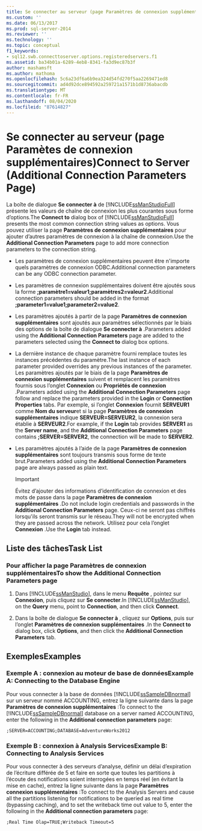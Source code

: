 ```yaml
---
title: Se connecter au serveur (page Paramètres de connexion supplémentaires) | Microsoft Docs
ms.custom: ''
ms.date: 06/13/2017
ms.prod: sql-server-2014
ms.reviewer: ''
ms.technology: ''
ms.topic: conceptual
f1_keywords:
- sql12.swb.connecttoserver.options.registeredservers.f1
ms.assetid: ba34b01a-6289-4eb8-8341-fa3d9ec87b3f
author: mashamsft
ms.author: mathoma
ms.openlocfilehash: 5c6a23df6a6b9ea324d54fd270f5aa2269471ed8
ms.sourcegitcommit: ad4d92dce894592a259721a1571b1d8736abacdb
ms.translationtype: MT
ms.contentlocale: fr-FR
ms.lasthandoff: 08/04/2020
ms.locfileid: "87614827"
---
```

# <a name="connect-to-server-additional-connection-parameters-page"></a><span data-ttu-id="a6603-102">Se connecter au serveur (page Paramètes de connexion supplémentaires)</span><span class="sxs-lookup"><span data-stu-id="a6603-102">Connect to Server (Additional Connection Parameters Page)</span></span>
  <span data-ttu-id="a6603-103">La boîte de dialogue **Se connecter à** de [!INCLUDE[ssManStudioFull](../includes/ssmanstudiofull-md.md)] présente les valeurs de chaîne de connexion les plus courantes sous forme d’options.</span><span class="sxs-lookup"><span data-stu-id="a6603-103">The **Connect to** dialog box of [!INCLUDE[ssManStudioFull](../includes/ssmanstudiofull-md.md)] presents the most common connection string values as options.</span></span> <span data-ttu-id="a6603-104">Vous pouvez utiliser la page **Paramètres de connexion supplémentaires** pour ajouter d’autres paramètres de connexion à la chaîne de connexion.</span><span class="sxs-lookup"><span data-stu-id="a6603-104">Use the **Additional Connection Parameters** page to add more connection parameters to the connection string.</span></span>  
  
-   <span data-ttu-id="a6603-105">Les paramètres de connexion supplémentaires peuvent être n'importe quels paramètres de connexion ODBC.</span><span class="sxs-lookup"><span data-stu-id="a6603-105">Additional connection parameters can be any ODBC connection parameter.</span></span>  
  
-   <span data-ttu-id="a6603-106">Les paramètres de connexion supplémentaires doivent être ajoutés sous la forme **;paramètre1=valeur1;paramètres2=valeur2**.</span><span class="sxs-lookup"><span data-stu-id="a6603-106">Additional connection parameters should be added in the format **;parameter1=value1;parameter2=value2**.</span></span>  
  
-   <span data-ttu-id="a6603-107">Les paramètres ajoutés à partir de la page **Paramètres de connexion supplémentaires** sont ajoutés aux paramètres sélectionnés par le biais des options de la boîte de dialogue **Se connecter à** .</span><span class="sxs-lookup"><span data-stu-id="a6603-107">Parameters added using the **Additional Connection Parameters** page are added to the parameters selected using the **Connect to** dialog box options.</span></span>  
  
-   <span data-ttu-id="a6603-108">La dernière instance de chaque paramètre fourni remplace toutes les instances précédentes du paramètre.</span><span class="sxs-lookup"><span data-stu-id="a6603-108">The last instance of each parameter provided overrides any previous instances of the parameter.</span></span> <span data-ttu-id="a6603-109">Les paramètres ajoutés par le biais de la page **Paramètres de connexion supplémentaires** suivent et remplacent les paramètres fournis sous l’onglet **Connexion** ou **Propriétés de connexion** .</span><span class="sxs-lookup"><span data-stu-id="a6603-109">Parameters added using the **Additional Connection Parameters** page follow and replace the parameters provided in the **Login** or **Connection Properties** tabs.</span></span> <span data-ttu-id="a6603-110">Par exemple, si l’onglet **Connexion** fournit **SERVEUR1** comme **Nom du serveur**et si la page **Paramètres de connexion supplémentaires** indique **SERVEUR=SERVEUR2**, la connexion sera établie à **SERVEUR2**.</span><span class="sxs-lookup"><span data-stu-id="a6603-110">For example, if the **Login** tab provides **SERVER1** as the **Server name**, and the **Additional Connection Parameters** page contains **;SERVER=SERVER2**, the connection will be made to **SERVER2**.</span></span>  
  
-   <span data-ttu-id="a6603-111">Les paramètres ajoutés à l’aide de la page **Paramètres de connexion supplémentaires** sont toujours transmis sous forme de texte brut.</span><span class="sxs-lookup"><span data-stu-id="a6603-111">Parameters added using the **Additional Connection Parameters** page are always passed as plain text.</span></span>  
  
    > [!IMPORTANT]  
    >  <span data-ttu-id="a6603-112">Évitez d’ajouter des informations d’identification de connexion et des mots de passe dans la page **Paramètres de connexion supplémentaires** .</span><span class="sxs-lookup"><span data-stu-id="a6603-112">Do not include login credentials and passwords in the **Additional Connection Parameters** page.</span></span> <span data-ttu-id="a6603-113">Ceux-ci ne seront pas chiffrés lorsqu'ils seront transmis sur le réseau.</span><span class="sxs-lookup"><span data-stu-id="a6603-113">They will not be encrypted when they are passed across the network.</span></span> <span data-ttu-id="a6603-114">Utilisez pour cela l’onglet **Connexion** .</span><span class="sxs-lookup"><span data-stu-id="a6603-114">Use the **Login** tab instead.</span></span>  
  
## <a name="task-list"></a><span data-ttu-id="a6603-115">Liste des tâches</span><span class="sxs-lookup"><span data-stu-id="a6603-115">Task List</span></span>  
  
### <a name="to-show-the-additional-connection-parameters-page"></a><span data-ttu-id="a6603-116">Pour afficher la page Paramètres de connexion supplémentaires</span><span class="sxs-lookup"><span data-stu-id="a6603-116">To show the Additional Connection Parameters page</span></span>  
  
1.  <span data-ttu-id="a6603-117">Dans [!INCLUDE[ssManStudio](../includes/ssmanstudio-md.md)], dans le menu **Requête** , pointez sur **Connexion**, puis cliquez sur **Se connecter**.</span><span class="sxs-lookup"><span data-stu-id="a6603-117">In [!INCLUDE[ssManStudio](../includes/ssmanstudio-md.md)], on the **Query** menu, point to **Connection**, and then click **Connect**.</span></span>  
  
2.  <span data-ttu-id="a6603-118">Dans la boîte de dialogue **Se connecter à** , cliquez sur **Options**, puis sur l’onglet **Paramètres de connexion supplémentaires** .</span><span class="sxs-lookup"><span data-stu-id="a6603-118">In the **Connect to** dialog box, click **Options**, and then click the **Additional Connection Parameters** tab.</span></span>  
  
## <a name="examples"></a><span data-ttu-id="a6603-119">Exemples</span><span class="sxs-lookup"><span data-stu-id="a6603-119">Examples</span></span>  
  
### <a name="example-a-connecting-to-the-database-engine"></a><span data-ttu-id="a6603-120">Exemple A : connexion au moteur de base de données</span><span class="sxs-lookup"><span data-stu-id="a6603-120">Example A: Connecting to the Database Engine</span></span>  
 <span data-ttu-id="a6603-121">Pour vous connecter à la base de données [!INCLUDE[ssSampleDBnormal](../includes/sssampledbnormal-md.md)] sur un serveur nommé ACCOUNTING, entrez la ligne suivante dans la page **Paramètres de connexion supplémentaires** :</span><span class="sxs-lookup"><span data-stu-id="a6603-121">To connect to the [!INCLUDE[ssSampleDBnormal](../includes/sssampledbnormal-md.md)] database on a server named ACCOUNTING, enter the following in the **Additional connection parameters** page:</span></span>  
  
```  
;SERVER=ACCOUNTING;DATABASE=AdventureWorks2012  
```  
  
### <a name="example-b-connecting-to-analysis-services"></a><span data-ttu-id="a6603-122">Exemple B : connexion à Analysis Services</span><span class="sxs-lookup"><span data-stu-id="a6603-122">Example B: Connecting to Analysis Services</span></span>  
 <span data-ttu-id="a6603-123">Pour vous connecter à des serveurs d’analyse, définir un délai d’expiration de l’écriture différée de 5 et faire en sorte que toutes les partitions à l’écoute des notifications soient interrogées en temps réel (en évitant la mise en cache), entrez la ligne suivante dans la page **Paramètres connexion supplémentaires** :</span><span class="sxs-lookup"><span data-stu-id="a6603-123">To connect to the Analysis Servers and cause all the partitions listening for notifications to be queried as real time (bypassing caching), and to set the writeback time out value to 5, enter the following in the **Additional connection parameters** page:</span></span>  
  
```  
;Real Time Olap=TRUE;Writeback Timeout=5  
```  
  
  
